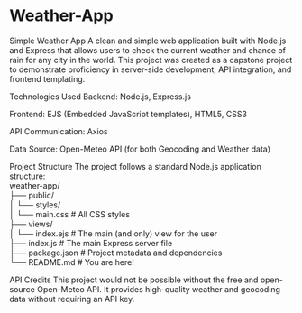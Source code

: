 # Weather-App
Simple Weather App
A clean and simple web application built with Node.js and Express that allows users to check the current weather and chance of rain for any city in the world. This project was created as a capstone project to demonstrate proficiency in server-side development, API integration, and frontend templating.

Technologies Used
Backend: Node.js, Express.js

Frontend: EJS (Embedded JavaScript templates), HTML5, CSS3

API Communication: Axios

Data Source: Open-Meteo API (for both Geocoding and Weather data)

Project Structure
The project follows a standard Node.js application structure:
<br>
weather-app/
<br>
├── public/
<br>
│   └── styles/
<br>
│       └── main.css      # All CSS styles
<br>
├── views/
<br>
│   └── index.ejs         # The main (and only) view for the user
<br>
├── index.js              # The main Express server file
<br>
├── package.json          # Project metadata and dependencies
<br>
└── README.md             # You are here!

API Credits
This project would not be possible without the free and open-source Open-Meteo API. It provides high-quality weather and geocoding data without requiring an API key.
